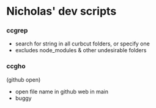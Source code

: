 # Nicholas' dev scripts

### ccgrep

- search for string in all curbcut folders, or specify one
- excludes node_modules & other undesirable folders

### ccgho

(github open)

- open file name in github web in main
- buggy
